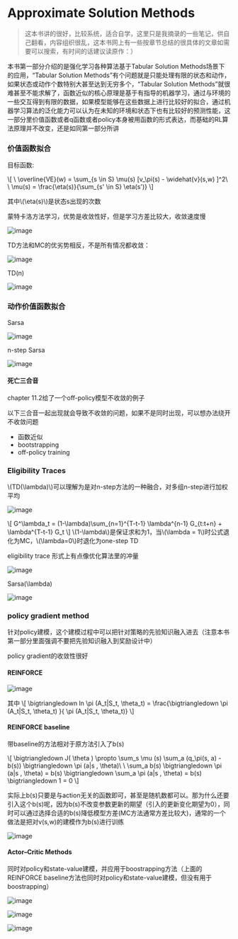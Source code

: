 # Approximate Solution Methods

> 这本书讲的很好，比较系统，适合自学，这里只是我摘录的一些笔记，供自己翻看，内容组织很乱，这本书网上有一些按章节总结的很具体的文章如需要可以搜索，有时间的话建议读原作：）


本书第一部分介绍的是强化学习各种算法基于Tabular Solution Methods场景下的应用，“Tabular Solution Methods”有个问题就是只能处理有限的状态和动作，如果状态或动作个数特别大甚至达到无穷多个，“Tabular Solution Methods”就很难甚至不能求解了，函数近似的核心原理是基于有指导的机器学习，通过与环境的一些交互得到有限的数据，如果模型能够在这些数据上进行比较好的拟合，通过机器学习算法的泛化能力可以认为在未知的环境和状态下也有比较好的预测性能，这一部分里价值函数或者q函数或者policy本身被用函数的形式表达，而基础的RL算法原理并不改变，还是如同第一部分所讲

### 价值函数拟合

目标函数:

\\[
\\
\overline{VE}(w) = \sum_{s \in S} \mu(s) [v_\pi(s) - \widehat{v}(s,w) ]^2\\
\\
\mu(s) = \frac{\eta(s)}{\sum_{s' \in S} \eta(s')}
\\]

其中\\(\eta(s)\\)是状态s出现的次数

蒙特卡洛方法学习，优势是收敛性好，但是学习方差比较大，收敛速度慢

![image](http://www.luolei.info/source/images/rl/fv1.png)


TD方法和MC的优劣势相反，不是所有情况都收敛：

![image](http://www.luolei.info/source/images/rl/fv2.png)

TD(n)

![image](http://www.luolei.info/source/images/rl/fv3.png)



### 动作价值函数拟合

Sarsa

![image](http://www.luolei.info/source/images/rl/fq1.png)

n-step Sarsa

![image](http://www.luolei.info/source/images/rl/fq2.png)

#### 死亡三合音

chapter 11.2给了一个off-policy模型不收敛的例子

以下三合音一起出现就会导致不收敛的问题，如果不是同时出现，可以想办法绕开不收敛问题
+ 函数近似
+ bootstrapping
+ off-policy training


### Eligibility Traces

\\(TD(\lambda)\\)可以理解为是对n-step方法的一种融合，对多组n-step进行加权平均

![image](http://www.luolei.info/source/images/rl/tdlambda1.png)

\\[
G^\lambda_t = (1-\lambda)\sum_{n=1}^{T-t-1} \lambda^{n-1} G_{t:t+n} + \lambda^{T-t-1} G_t
\\]
\\(1-\lambda\\)是保证求和为1，当\\(\lambda = 1\\)时公式退化为MC，\\(\lambda=0\\)时退化为one-step TD

eligibility trace 形式上有点像优化算法里的冲量

![image](http://www.luolei.info/source/images/rl/tdlambda2.png)

Sarsa(\lambda)

![image](http://www.luolei.info/source/images/rl/tdlambda3.png)

### policy gradient method

针对policy建模，这个建模过程中可以把针对策略的先验知识融入进去（注意本书第一部分里面强调不要把先验知识融入到奖励设计中）

policy gradient的收敛性很好

#### REINFORCE 

![image](http://www.luolei.info/source/images/rl/pgc1.png)

其中
\\[
\bigtriangledown ln \pi (A_t|S_t, \theta_t) = \frac{\bigtriangledown  \pi  (A_t|S_t, \theta_t) }{ \pi (A_t|S_t, \theta_t)} 
\\]

#### REINFORCE baseline

带baseline的方法相对于原方法引入了b(s)

\\[
\bigtriangledown J( \theta ) \propto \sum_s \mu (s) \sum_a (q_\pi(s, a) - b(s))  \bigtriangledown \pi (a|s , \theta)\\
\\
\sum_a b(s) \bigtriangledown \pi (a|s , \theta) = b(s) \bigtriangledown \sum_a  \pi (a|s , \theta) = b(s) \bigtriangledown 1 = 0
\\]

实际上b(s)只要是与action无关的函数即可，甚至是随机数都可以。那为什么还要引入这个b(s)呢，因为b(s)不改变参数更新的期望（引入的更新变化期望为0），同时可以通过选择合适的b(s)降低模型方差(MC方法通常方差比较大)，通常的一个做法是把对v(s,w)的建模作为b(s)进行训练

![image](http://www.luolei.info/source/images/rl/pgc2.png)

#### Actor–Critic Methods

同时对policy和state-value建模，并应用于boostrapping方法（上面的REINFORCE baseline方法也同时对policy和state-value建模，但没有用于boostrapping）

![image](http://www.luolei.info/source/images/rl/pgc3.png)

![image](http://www.luolei.info/source/images/rl/pgc4.png)

![image](http://www.luolei.info/source/images/rl/pgc5.png)


